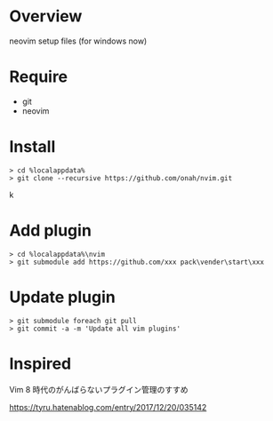 # Overview
neovim setup files (for windows now)

# Require
- git
- neovim

# Install

```
> cd %localappdata%
> git clone --recursive https://github.com/onah/nvim.git
```
k
# Add plugin

```
> cd %localappdata%\nvim
> git submodule add https://github.com/xxx pack\vender\start\xxx
```

# Update plugin

```
> git submodule foreach git pull
> git commit -a -m 'Update all vim plugins'
```

# Inspired

Vim 8 時代のがんばらないプラグイン管理のすすめ

https://tyru.hatenablog.com/entry/2017/12/20/035142
